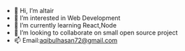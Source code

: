 - 👋 Hi, I’m altair
- 👀 I’m interested in Web Development
- 🌱 I’m currently learning React,Node
- 💞️ I’m looking to collaborate on small open source project
- 📫 Email:aqibulhasan72@gmail.com

<!---
altair-git/altair-git is a ✨ special ✨ repository because its `README.md` (this file) appears on your GitHub profile.
You can click the Preview link to take a look at your changes.
--->
